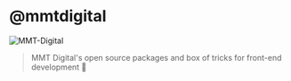 # @mmtdigital
![MMT-Digital](https://img.shields.io/badge/MMT-Digital-red.svg?style=flat-square) 
> MMT Digital's open source packages and box of tricks for front-end development 🎩
